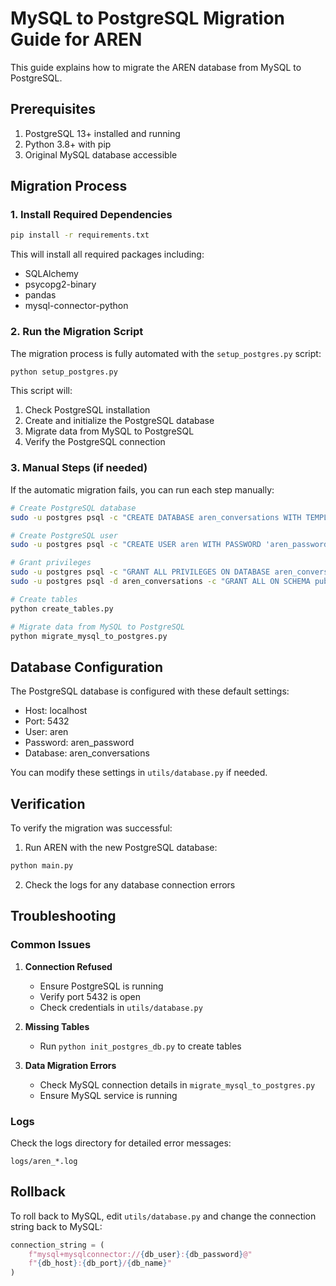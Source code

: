 # MySQL to PostgreSQL Migration Guide for AREN

This guide explains how to migrate the AREN database from MySQL to PostgreSQL.

## Prerequisites

1. PostgreSQL 13+ installed and running
2. Python 3.8+ with pip
3. Original MySQL database accessible

## Migration Process

### 1. Install Required Dependencies

```bash
pip install -r requirements.txt
```

This will install all required packages including:
- SQLAlchemy
- psycopg2-binary
- pandas
- mysql-connector-python

### 2. Run the Migration Script

The migration process is fully automated with the `setup_postgres.py` script:

```bash
python setup_postgres.py
```

This script will:
1. Check PostgreSQL installation
2. Create and initialize the PostgreSQL database
3. Migrate data from MySQL to PostgreSQL
4. Verify the PostgreSQL connection

### 3. Manual Steps (if needed)

If the automatic migration fails, you can run each step manually:

```bash
# Create PostgreSQL database
sudo -u postgres psql -c "CREATE DATABASE aren_conversations WITH TEMPLATE template0"

# Create PostgreSQL user
sudo -u postgres psql -c "CREATE USER aren WITH PASSWORD 'aren_password'"

# Grant privileges
sudo -u postgres psql -c "GRANT ALL PRIVILEGES ON DATABASE aren_conversations TO aren"
sudo -u postgres psql -d aren_conversations -c "GRANT ALL ON SCHEMA public TO aren"

# Create tables
python create_tables.py

# Migrate data from MySQL to PostgreSQL
python migrate_mysql_to_postgres.py
```

## Database Configuration

The PostgreSQL database is configured with these default settings:
- Host: localhost
- Port: 5432
- User: aren
- Password: aren_password
- Database: aren_conversations

You can modify these settings in `utils/database.py` if needed.

## Verification

To verify the migration was successful:

1. Run AREN with the new PostgreSQL database:
```bash
python main.py
```

2. Check the logs for any database connection errors

## Troubleshooting

### Common Issues

1. **Connection Refused**
   - Ensure PostgreSQL is running
   - Verify port 5432 is open
   - Check credentials in `utils/database.py`

2. **Missing Tables**
   - Run `python init_postgres_db.py` to create tables

3. **Data Migration Errors**
   - Check MySQL connection details in `migrate_mysql_to_postgres.py`
   - Ensure MySQL service is running

### Logs

Check the logs directory for detailed error messages:
```
logs/aren_*.log
```

## Rollback

To roll back to MySQL, edit `utils/database.py` and change the connection string back to MySQL:

```python
connection_string = (
    f"mysql+mysqlconnector://{db_user}:{db_password}@"
    f"{db_host}:{db_port}/{db_name}"
)
``` 